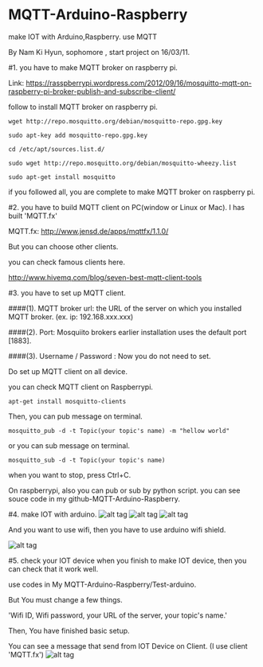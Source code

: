 # MQTT-Arduino-Raspberry
make IOT with Arduino,Raspberry. use MQTT

By Nam Ki Hyun, sophomore , start project on 16/03/11.

#1. you have to make MQTT broker on raspberry pi.

   Link: https://rasspberrypi.wordpress.com/2012/09/16/mosquitto-mqtt-on-raspberry-pi-broker-publish-and-subscribe-client/

   follow to install MQTT broker on raspberry pi.

    wget http://repo.mosquitto.org/debian/mosquitto-repo.gpg.key
   
    sudo apt-key add mosquitto-repo.gpg.key
   
    cd /etc/apt/sources.list.d/
   
    sudo wget http://repo.mosquitto.org/debian/mosquitto-wheezy.list
   
    sudo apt-get install mosquitto

   if you followed all, you are complete to make MQTT broker on raspberry pi.


#2. you have to build MQTT client on PC(window or Linux or Mac). I has built 'MQTT.fx'
  
   MQTT.fx:  http://www.jensd.de/apps/mqttfx/1.1.0/
  
   But you can choose other clients.

   you can check famous clients here.
  
   http://www.hivemq.com/blog/seven-best-mqtt-client-tools
  
#3. you have to set up MQTT client.
  
####(1). MQTT broker url: the URL of the server on which you installed MQTT broker. (ex. ip: 192.168.xxx.xxx)

####(2). Port: Mosquiito brokers earlier installation uses the default port [1883].

####(3). Username / Password : Now you do not need to set.
      
   Do set up MQTT client on all device.
      
   you can check MQTT client on Raspberrypi.
     
    apt-get install mosquitto-clients 

   Then, you can pub message on terminal.
   
    mosquitto_pub -d -t Topic(your topic's name) -m "hellow world"
   
   or you can sub message on terminal.
   
    mosquitto_sub -d -t Topic(your topic's name)
   
   when you want to stop, press Ctrl+C.
   
   On raspberrypi, also you can pub or sub by python script. you can see souce code in my github-MQTT-Arduino-Raspberry.
   
#4. make IOT with arduino.
   ![alt tag](https://github.com/DevKiHyun/MQTT-Arduino-Raspberry/blob/master/Image/DHT.PNG)
   ![alt tag](https://github.com/DevKiHyun/MQTT-Arduino-Raspberry/blob/master/Image/Heat%20Sensor.PNG)
   ![alt tag](https://github.com/DevKiHyun/MQTT-Arduino-Raspberry/blob/master/Image/Air-condition.PNG)
   
   And you want to use wifi, then you have to use arduino wifi shield.
   
   ![alt tag](https://github.com/DevKiHyun/MQTT-Arduino-Raspberry/blob/master/Image/arduino%20wifi%20shield.PNG)

#5. check your IOT device
   when you finish to make IOT device, then you can check that it work well.
   
   use codes in My MQTT-Arduino-Raspberry/Test-arduino.
   
   But You must change a few things.
   
   'Wifi ID, Wifi password, your URL of the server, your topic's name.'
   
   Then, You have finished basic setup.
   
   You can see a message that send from IOT Device on Client. (I use client 'MQTT.fx')
   ![alt tag](https://github.com/DevKiHyun/MQTT-Arduino-Raspberry/blob/master/Image/check.PNG)
   
   
   
   
   
